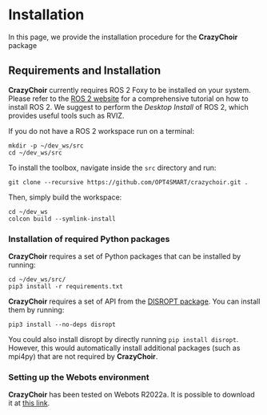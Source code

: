 # Installation
In this page, we provide the installation procedure for the **CrazyChoir** package

## Requirements and Installation

**CrazyChoir** currently requires ROS 2 Foxy to be installed on your system.
Please refer to the [ROS 2 website](https://index.ros.org/doc/ros2/) for a comprehensive
tutorial on how to install ROS 2. We suggest to perform the *Desktop Install* of ROS 2,
which provides useful tools such as RVIZ.

If you do not have a ROS 2 workspace run on a terminal:

	mkdir -p ~/dev_ws/src
	cd ~/dev_ws/src

To install the toolbox, navigate inside the `src` directory and run:
```
git clone --recursive https://github.com/OPT4SMART/crazychoir.git .
```

Then, simply build the workspace:
```
cd ~/dev_ws
colcon build --symlink-install
```

### Installation of required Python packages

**CrazyChoir** requires a set of Python packages that can be installed by running:
```  
cd ~/dev_ws/src/
pip3 install -r requirements.txt
```

**CrazyChoir** requires a set of API from the [DISROPT package](https://github.com/OPT4SMART/disropt).
You can install them by running:
```
pip3 install --no-deps disropt
```
You could also install disropt by directly running ``pip install disropt``. However,
this would automatically install additional packages (such as mpi4py) that are
not required by **CrazyChoir**.

### Setting up the Webots environment
**CrazyChoir** has been tested on Webots R2022a. It is possible to download it at [this link](https://github.com/cyberbotics/webots/releases/tag/R2022a).
